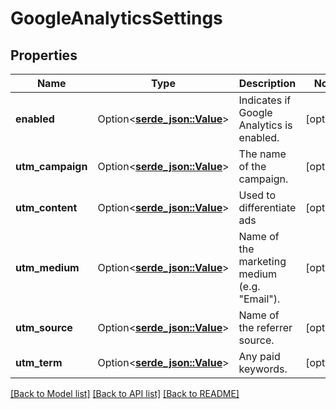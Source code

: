 # GoogleAnalyticsSettings

## Properties

Name | Type | Description | Notes
------------ | ------------- | ------------- | -------------
**enabled** | Option<[**serde_json::Value**](.md)> | Indicates if Google Analytics is enabled. | [optional]
**utm_campaign** | Option<[**serde_json::Value**](.md)> | The name of the campaign. | [optional]
**utm_content** | Option<[**serde_json::Value**](.md)> | Used to differentiate ads | [optional]
**utm_medium** | Option<[**serde_json::Value**](.md)> | Name of the marketing medium (e.g. \"Email\"). | [optional]
**utm_source** | Option<[**serde_json::Value**](.md)> | Name of the referrer source.  | [optional]
**utm_term** | Option<[**serde_json::Value**](.md)> | Any paid keywords. | [optional]

[[Back to Model list]](../README.md#documentation-for-models) [[Back to API list]](../README.md#documentation-for-api-endpoints) [[Back to README]](../README.md)


